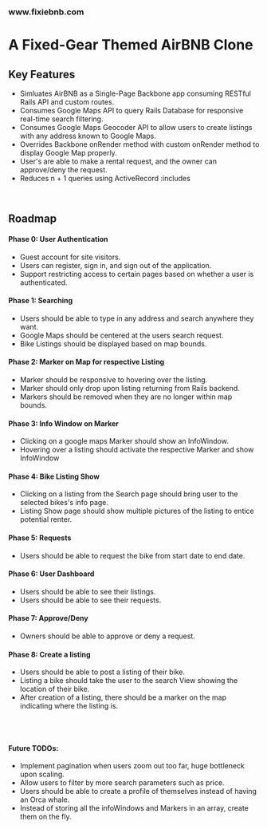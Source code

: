 
<h3>www.fixiebnb.com</h3>

<h1>A Fixed-Gear Themed AirBNB Clone</h1>
<h2>Key Features</h2>
<ul>
  <li>Simluates AirBNB as a Single-Page Backbone app consuming RESTful Rails API and custom routes.</li>
  <li>Consumes Google Maps API to query Rails Database for responsive real-time search filtering.</li>
  <li>Consumes Google Maps Geocoder API to allow users to create listings with any address known to Google Maps.</li>
  <li>Overrides Backbone onRender method with custom onRender method to display Google Map properly.</li>
  <li>User's are able to make a rental request, and the owner can approve/deny the request.</li>
  <li>Reduces n + 1 queries using ActiveRecord :includes</li>
</ul>
<br>

<h2>Roadmap</h2>
<h4>Phase 0: User Authentication</h4>
<ul>
  <li>Guest account for site visitors.</li>
  <li>Users can register, sign in, and sign out of the application.</li>
  <li>Support restricting access to certain pages based on whether a user is authenticated.</li>
</ul>

<h4>Phase 1: Searching</h4>
<ul>
  <li>Users should be able to type in any address and search anywhere they want.</li>
  <li>Google Maps should be centered at the users search request.</li>
  <li>Bike Listings should be displayed based on map bounds.</li>
</ul>

<h4>Phase 2: Marker on Map for respective Listing</h4>
<ul>
  <li>Marker should be responsive to hovering over the listing.</li>
  <li>Marker should only drop upon listing returning from Rails backend.</li>
  <li>Markers should be removed when they are no longer within map bounds.</li>
</ul>

<h4>Phase 3: Info Window on Marker</h4>
<ul>
  <li>Clicking on a google maps Marker should show an InfoWindow.</li>
  <li>Hovering over a listing should activate the respective Marker and show InfoWindow</li>
</ul>

<h4>Phase 4: Bike Listing Show</h4>
<ul>
  <li>Clicking on a listing from the Search page should bring user to the selected bikes's info page.</li>
  <li>Listing Show page should show multiple pictures of the listing to entice potential renter.</li>
</ul>

<h4>Phase 5: Requests</h4>
<ul>
  <li>Users should be able to request the bike from start date to end date.</li>
</ul>

<h4>Phase 6: User Dashboard</h4>
<ul>  
  <li>Users should be able to see their listings.</li>
  <li>Users should be able to see their requests.</li>
</ul>

<h4>Phase 7: Approve/Deny</h4>
<ul>
  <li>Owners should be able to approve or deny a request.</li>
</ul>

<h4>Phase 8: Create a listing</h4>
<ul>
  <li>Users should be able to post a listing of their bike.</li>
  <li>Listing a bike should take the user to the search View showing the location of their bike.</li>
  <li>After creation of a listing, there should be a marker on the map indicating where the listing is.</li>
</ul>
<br>
<br>
<h4>Future TODOs:</h4>
<ul>
  <li>Implement pagination when users zoom out too far, huge bottleneck upon scaling.</li>
  <li>Allow users to filter by more search parameters such as price.</li>
  <li>Users should be able to create a profile of themselves instead of having an Orca whale.</li>
  <li>Instead of storing all the infoWindows and Markers in an array, create them on the fly.</li>
</ul>
